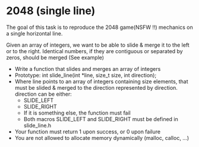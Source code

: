 # 2048 (single line)

The goal of this task is to reproduce the 2048 game(NSFW !!) mechanics on a single horizontal line.

Given an array of integers, we want to be able to slide & merge it to the left or to the right. Identical numbers, if they are contiguous or separated by zeros, should be merged (See example)

- Write a function that slides and merges an array of integers
- Prototype: int slide_line(int \*line, size_t size, int direction);
- Where line points to an array of integers containing size elements, that must be slided & merged to the direction represented by direction. direction can be either:
  - SLIDE_LEFT
  - SLIDE_RIGHT
  - If it is something else, the function must fail
  - Both macros SLIDE_LEFT and SLIDE_RIGHT must be defined in slide_line.h
- Your function must return 1 upon success, or 0 upon failure
- You are not allowed to allocate memory dynamically (malloc, calloc, …)
